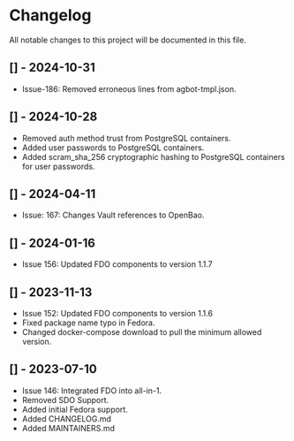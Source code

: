 # Changelog

All notable changes to this project will be documented in this file.

## [] - 2024-10-31
- Issue-186: Removed erroneous lines from agbot-tmpl.json.

## [] - 2024-10-28
- Removed auth method trust from PostgreSQL containers.
- Added user passwords to PostgreSQL containers.
- Added scram_sha_256 cryptographic hashing to PostgreSQL containers for user passwords.

## [] - 2024-04-11
- Issue: 167: Changes Vault references to OpenBao.

## [] - 2024-01-16
- Issue 156: Updated FDO components to version 1.1.7

## [] - 2023-11-13
- Issue 152: Updated FDO components to version 1.1.6
- Fixed package name typo in Fedora.
- Changed docker-compose download to pull the minimum allowed version.

## [] - 2023-07-10
- Issue 146: Integrated FDO into all-in-1.
- Removed SDO Support.
- Added initial Fedora support.
- Added CHANGELOG.md
- Added MAINTAINERS.md

